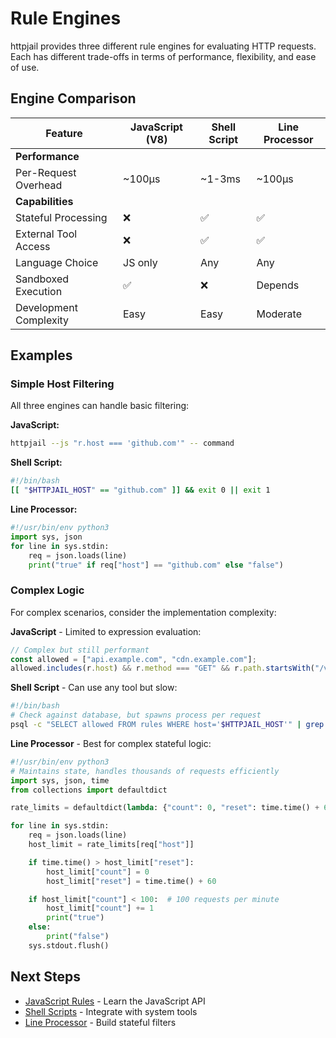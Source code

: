 # Rule Engines

httpjail provides three different rule engines for evaluating HTTP requests. Each has different trade-offs in terms of performance, flexibility, and ease of use.

## Engine Comparison

| Feature                | JavaScript (V8) | Shell Script | Line Processor |
| ---------------------- | --------------- | ------------ | -------------- |
| **Performance**        |                 |              |                |
| Per-Request Overhead   | ~100µs          | ~1-3ms       | ~100µs         |
| **Capabilities**       |                 |              |                |
| Stateful Processing    | ❌              | ✅           | ✅             |
| External Tool Access   | ❌              | ✅           | ✅             |
| Language Choice        | JS only         | Any          | Any            |
| Sandboxed Execution    | ✅              | ❌           | Depends        |
| Development Complexity | Easy            | Easy         | Moderate       |

## Examples

### Simple Host Filtering

All three engines can handle basic filtering:

**JavaScript:**

```bash
httpjail --js "r.host === 'github.com'" -- command
```

**Shell Script:**

```bash
#!/bin/bash
[[ "$HTTPJAIL_HOST" == "github.com" ]] && exit 0 || exit 1
```

**Line Processor:**

```python
#!/usr/bin/env python3
import sys, json
for line in sys.stdin:
    req = json.loads(line)
    print("true" if req["host"] == "github.com" else "false")
```

### Complex Logic

For complex scenarios, consider the implementation complexity:

**JavaScript** - Limited to expression evaluation:

```javascript
// Complex but still performant
const allowed = ["api.example.com", "cdn.example.com"];
allowed.includes(r.host) && r.method === "GET" && r.path.startsWith("/v1/");
```

**Shell Script** - Can use any tool but slow:

```bash
#!/bin/bash
# Check against database, but spawns process per request
psql -c "SELECT allowed FROM rules WHERE host='$HTTPJAIL_HOST'" | grep -q true
```

**Line Processor** - Best for complex stateful logic:

```python
#!/usr/bin/env python3
# Maintains state, handles thousands of requests efficiently
import sys, json, time
from collections import defaultdict

rate_limits = defaultdict(lambda: {"count": 0, "reset": time.time() + 60})

for line in sys.stdin:
    req = json.loads(line)
    host_limit = rate_limits[req["host"]]

    if time.time() > host_limit["reset"]:
        host_limit["count"] = 0
        host_limit["reset"] = time.time() + 60

    if host_limit["count"] < 100:  # 100 requests per minute
        host_limit["count"] += 1
        print("true")
    else:
        print("false")
    sys.stdout.flush()
```

## Next Steps

- [JavaScript Rules](./javascript.md) - Learn the JavaScript API
- [Shell Scripts](./shell.md) - Integrate with system tools
- [Line Processor](./line-processor.md) - Build stateful filters
